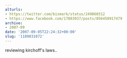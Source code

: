 ```yaml
---
alturls:
- https://twitter.com/bismark/status/249860312
- https://www.facebook.com/17803937/posts/856458917479
archive:
- 2007-09
date: '2007-09-05T22:24:32+00:00'
slug: '1189031072'
---
```


reviewing kirchoff's laws..

